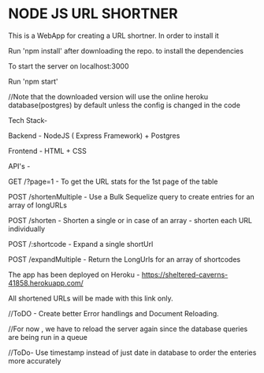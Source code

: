 # NODE JS URL SHORTNER
This is a WebApp for creating a URL shortner.
In order to install it


Run 'npm install' after downloading the repo. to install the dependencies


To start the server on localhost:3000


Run 'npm start'

//Note that the downloaded version will use the online heroku database(postgres) by default unless the config is changed in the code 

Tech Stack- 


Backend - NodeJS ( Express Framework) + Postgres


Frontend - HTML + CSS


API's - 

GET /?page=1 - To get the URL stats for the 1st page of the table

POST /shortenMultiple - Use a Bulk Sequelize query to create entries for an array of longURLs


POST /shorten - Shorten a single or in case of an array - shorten each URL individually


POST /:shortcode - Expand a single shortUrl


POST /expandMultiple - Return the LongUrls for an array of shortcodes


The app has been deployed on Heroku - https://sheltered-caverns-41858.herokuapp.com/

All shortened URLs will be made with this link only.

//ToDO - Create better Error handlings and Document Reloading.

//For now , we have to reload the server again since the database queries are being run in a queue

//ToDo- Use timestamp instead of just date in database to order the enteries more accurately
